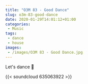 ```yaml
---
title: "O3M 83 - Good Dance"
slug: o3m-83-good-dance
date: 2020-01-29T14:01:12+01:00
categories:
 - Music
tags:
 - dance
 - house
images:
 - /images/O3M 83 - Good Dance.jpg
---
```


Let's dance 💃

{{< soundcloud 635063922 >}}
